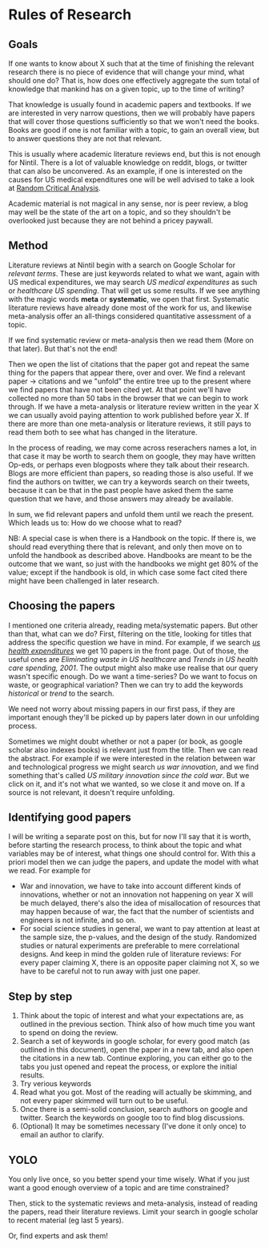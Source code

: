 # Rules of Research

## Goals

If one wants to know about X such that at the time of finishing the relevant research there is no piece of evidence that will change your mind, what should one do? That is, how does one effectively aggregate the sum total of knowledge that mankind has on a given topic, up to the time of writing?

That knowledge is usually found in academic papers and textbooks. If we are interested in very narrow questions, then we will probably have papers that will cover those questions sufficiently so that we won't need the books. Books are good if one is not familiar with a topic, to gain an overall view, but to answer questions they are not that relevant.

This is usually where academic literature reviews end, but this is not enough for Nintil. There is a lot of valuable knowledge on reddit, blogs, or twitter that can also be unconvered. As an example, if one is interested on the causes for US medical expenditures one will be well advised to take a look at [Random Critical Analysis](https://randomcriticalanalysis.com/).

Academic material is not magical in any sense, nor is peer review, a blog may well be the state of the art on a topic, and so they shouldn't be overlooked just because they are not behind a pricey paywall.

## Method

Literature reviews at Nintil begin with a search on Google Scholar for _relevant terms_. These are just keywords related to what we want, again with US medical expenditures, we may search _US medical expenditures_ as such or _healthcare US spending_. That will get us some results. If we see anything with the magic words **meta** or **systematic**, we open that first. Systematic literature reviews have already done most of the work for us, and likewise meta-analysis offer an all-things considered quantitative assessment of a topic.

If we find systematic review or meta-analysis then we read them (More on that later). But that's not the end!

Then we open the list of citations that the paper got and repeat the same thing for the papers that appear there, over and over. We find a relevant paper -> citations and we "unfold" the entire tree up to the present where we find papers that have not been cited yet. At that point we'll have collected no more than 50 tabs in the browser that we can begin to work through. If we have a meta-analysis or literature review written in the year X we can usually avoid paying attention to work published before year X. If there are more than one meta-analysis or literature reviews, it still pays to read them both to see what has changed in the literature.

In the process of reading, we may come across reserachers names a lot, in that case it may be worth to search them on google, they may have written Op-eds, or perhaps even blogposts where they talk about their research. Blogs are more efficient than papers, so reading those is also useful. If we find the authors on twitter, we can try a keywords search on their tweets, because it can be that in the past people have asked them the same question that we have, and those answers may already be available.

In sum, we fid relevant papers and unfold them until we reach the present. Which leads us to: How do we choose what to read?

NB: A special case is when there is a Handbook on the topic. If there is, we should read everything there that is relevant, and only then move on to unfold the handbook as described above. Handbooks are meant to be the outcome that we want, so just with the handbooks we might get 80% of the value; except if the handbook is old, in which case some fact cited there might have been challenged in later research.

## Choosing the papers

I mentioned one criteria already, reading meta/systematic papers. But other than that, what can we do? First, filtering on the title, looking for titles that address the specific question we have in mind. For example, if we search [_us health expenditures_](https://scholar.google.co.uk/scholar?hl=en&as_sdt=0%2C5&q=us+health+expenditures&btnG=) we get 10 papers in the front page. Out of those, the useful ones are _Eliminating waste in US healthcare_ and _Trends in US health care spending, 2001_. The output might also make use realise that our query wasn't specific enough. Do we want a time-series? Do we want to focus on waste, or geographical variation? Then we can try to add the keywords _historical_ or _trend_ to the search.

We need not worry about missing papers in our first pass, if they are important enough they'll be picked up by papers later down in our unfolding process.

Sometimes we might doubt whether or not a paper (or book, as google scholar also indexes books) is relevant just from the title. Then we can read the abstract. For example if we were interested in the relation between war and technological progress we might search _us war innovation_, and we find something that's called _US military innovation since the cold war_. But we click on it, and it's not what we wanted, so we close it and move on. If a source is not relevant, it doesn't require unfolding.

## Identifying good papers

I will be writing a separate post on this, but for now I'll say that it is worth, before starting the research process, to think about the topic and what variables may be of interest, what things one should control for. With this a priori model then we can judge the papers, and update the model with what we read. For example for

- War and innovation, we have to take into account different kinds of innovations, whether or not an innovation not happening on year X will be much delayed, there's also the idea of misallocation of resources that may happen because of war, the fact that the number of scientists and engineers is not infinite, and so on.
- For social science studies in general, we want to pay attention at least at the sample size, the p-values, and the design of the study. Randomized studies or natural experiments are preferable to mere correlational designs. And keep in mind the golden rule of literature reviews: For every paper claiming X, there is an opposite paper claiming not X, so we have to be careful not to run away with just one paper.

## Step by step

1. Think about the topic of interest and what your expectations are, as outlined in the previous section. Think also of how much time you want to spend on doing the review.
2. Search a set of keywords in google scholar, for every good match (as outlined in this document), open the paper in a new tab, and also open the citations in a new tab. Continue exploring, you can either go to the tabs you just opened and repeat the process, or explore the initial results.
3. Try verious keywords
4. Read what you got. Most of the reading will actually be skimming, and not every paper skimmed will turn out to be useful.
5. Once there is a semi-solid conclusion, search authors on google and twitter. Search the keywords on google too to find blog discussions.
6. (Optional) It may be sometimes necessary (I've done it only once) to email an author to clarify.

## YOLO

You only live once, so you better spend your time wisely. What if you just want a good enough overview of a topic and are time constrained?

Then, stick to the systematic reviews and meta-analysis, instead of reading the papers, read their literature reviews. Limit your search in google scholar to recent material (eg last 5 years).

Or, find experts and ask them!
